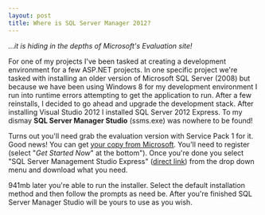 ```yaml
---
layout: post
title: Where is SQL Server Manager 2012?
---
```


<em>...it is hiding in the depths of Microsoft's Evaluation site!</em>

For one of my projects I've been tasked at creating a development environment for a few ASP.NET projects. In one specific project we're tasked with installing an older version of Microsoft SQL Server (2008) but because we have been using Windows 8 for my development environment I run into runtime errors attempting to get the application to run. After a few reinstalls, I decided to go ahead and upgrade the development stack. After installing Visual Studio 2012 I installed SQL Server 2012 Express. To my dismay <strong>SQL Server Manager Studio</strong> (ssms.exe) was nowhere to be found!

Turns out you'll need grab the evaluation version with Service Pack 1 for it. Good news! You can get <a href="http://msdn.microsoft.com/en-us/evalcenter/hh230763.aspx" target="_blank">your copy from Microsoft</a>. You'll need to register (select "<em>Get Started Now</em>" at the bottom"). Once you're done you select "SQL Server Management Studio Express" (<a href="https://www.microsoft.com/betaexperience/pd/SQLEXPNOCTAV2/enus/default" target="_blank">direct link</a>) from the drop down menu and download what you need.

941mb later you're able to run the installer. Select the default installation method and then follow the prompts as need be. After you're finished SQL Server Manager Studio will be yours to use as you wish.